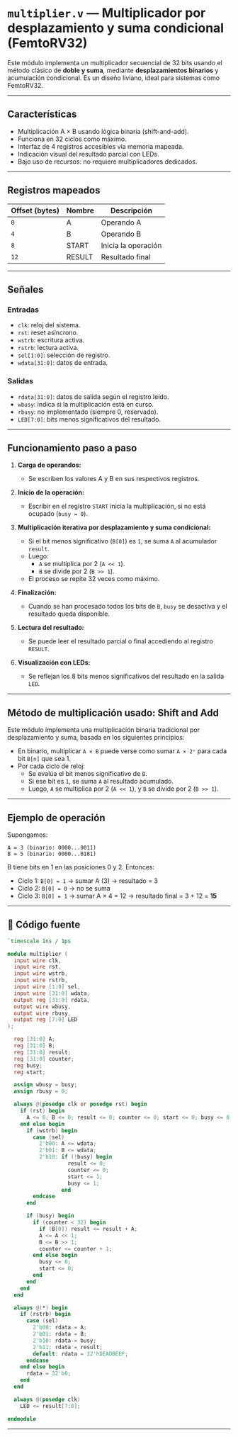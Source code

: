 
# `multiplier.v` — Multiplicador por desplazamiento y suma condicional (FemtoRV32)

Este módulo implementa un multiplicador secuencial de 32 bits usando el método clásico de **doble y suma**, mediante **desplazamientos binarios** y acumulación condicional. Es un diseño liviano, ideal para sistemas como FemtoRV32.

---

## Características

- Multiplicación A × B usando lógica binaria (shift-and-add).
- Funciona en 32 ciclos como máximo.
- Interfaz de 4 registros accesibles vía memoria mapeada.
- Indicación visual del resultado parcial con LEDs.
- Bajo uso de recursos: no requiere multiplicadores dedicados.

---

## Registros mapeados

| Offset (bytes) | Nombre    | Descripción               |
|----------------|-----------|---------------------------|
| `0`            | A         | Operando A                |
| `4`            | B         | Operando B                |
| `8`            | START     | Inicia la operación       |
| `12`           | RESULT    | Resultado final           |

---

## Señales

### Entradas
- `clk`: reloj del sistema.
- `rst`: reset asíncrono.
- `wstrb`: escritura activa.
- `rstrb`: lectura activa.
- `sel[1:0]`: selección de registro.
- `wdata[31:0]`: datos de entrada.

### Salidas
- `rdata[31:0]`: datos de salida según el registro leído.
- `wbusy`: indica si la multiplicación está en curso.
- `rbusy`: no implementado (siempre 0, reservado).
- `LED[7:0]`: bits menos significativos del resultado.

---

## Funcionamiento paso a paso

1. **Carga de operandos:**  
   - Se escriben los valores A y B en sus respectivos registros.

2. **Inicio de la operación:**  
   - Escribir en el registro `START` inicia la multiplicación, si no está ocupado (`busy = 0`).

3. **Multiplicación iterativa por desplazamiento y suma condicional:**  
   - Si el bit menos significativo (`B[0]`) es `1`, se suma `A` al acumulador `result`.
   - Luego:
     - `A` se multiplica por 2 (`A << 1`).
     - `B` se divide por 2 (`B >> 1`).
   - El proceso se repite 32 veces como máximo.

4. **Finalización:**  
   - Cuando se han procesado todos los bits de `B`, `busy` se desactiva y el resultado queda disponible.

5. **Lectura del resultado:**  
   - Se puede leer el resultado parcial o final accediendo al registro `RESULT`.

6. **Visualización con LEDs:**  
   - Se reflejan los 8 bits menos significativos del resultado en la salida `LED`.

---

## Método de multiplicación usado: Shift and Add

Este módulo implementa una multiplicación binaria tradicional por desplazamiento y suma, basada en los siguientes principios:

- En binario, multiplicar `A × B` puede verse como sumar `A × 2ⁿ` para cada bit `B[n]` que sea 1.
- Por cada ciclo de reloj:
  - Se evalúa el bit menos significativo de `B`.
  - Si ese bit es `1`, se suma `A` al resultado acumulado.
  - Luego, `A` se multiplica por 2 (`A << 1`), y `B` se divide por 2 (`B >> 1`).

---

## Ejemplo de operación

Supongamos:

```
A = 3 (binario: 0000...0011)
B = 5 (binario: 0000...0101)
```

B tiene bits en 1 en las posiciones 0 y 2. Entonces:

- Ciclo 1: `B[0] = 1` → sumar A (3) → resultado = 3
- Ciclo 2: `B[0] = 0` → no se suma
- Ciclo 3: `B[0] = 1` → sumar A × 4 = 12 → resultado final = 3 + 12 = **15**

---

## 🧾 Código fuente

```verilog
`timescale 1ns / 1ps

module multiplier (
  input wire clk,
  input wire rst,
  input wire wstrb,
  input wire rstrb,
  input wire [1:0] sel,
  input wire [31:0] wdata,
  output reg [31:0] rdata,
  output wire wbusy,
  output wire rbusy,
  output reg [7:0] LED
);

  reg [31:0] A;
  reg [31:0] B;
  reg [31:0] result;
  reg [31:0] counter;
  reg busy;
  reg start;

  assign wbusy = busy;
  assign rbusy = 0;

  always @(posedge clk or posedge rst) begin
    if (rst) begin
      A <= 0; B <= 0; result <= 0; counter <= 0; start <= 0; busy <= 0;
    end else begin
      if (wstrb) begin
        case (sel)
          2'b00: A <= wdata;
          2'b01: B <= wdata;
          2'b10: if (!busy) begin
                   result <= 0;
                   counter <= 0;
                   start <= 1;
                   busy <= 1;
                 end
        endcase
      end

      if (busy) begin
        if (counter < 32) begin
          if (B[0]) result <= result + A;
          A <= A << 1;
          B <= B >> 1;
          counter <= counter + 1;
        end else begin
          busy <= 0;
          start <= 0;
        end
      end
    end
  end

  always @(*) begin
    if (rstrb) begin
      case (sel)
        2'b00: rdata = A;
        2'b01: rdata = B;
        2'b10: rdata = busy;
        2'b11: rdata = result;
        default: rdata = 32'hDEADBEEF;
      endcase
    end else begin
      rdata = 32'b0;
    end
  end

  always @(posedge clk)
    LED <= result[7:0];

endmodule
```

---
    